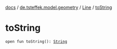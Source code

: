 [docs](../../index.md) / [de.tsteffek.model.geometry](../index.md) / [Line](index.md) / [toString](./to-string.md)

# toString

`open fun toString(): `[`String`](https://kotlinlang.org/api/latest/jvm/stdlib/kotlin/-string/index.html)